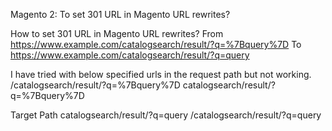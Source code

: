 Magento 2: To set 301 URL in Magento URL rewrites?

How to set 301 URL in Magento URL rewrites?
From  https://www.example.com/catalogsearch/result/?q=%7Bquery%7D
To  https://www.example.com/catalogsearch/result/?q=query

I have tried with below specified urls in the request path but not working.
/catalogsearch/result/?q=%7Bquery%7D
catalogsearch/result/?q=%7Bquery%7D

Target Path 
catalogsearch/result/?q=query
/catalogsearch/result/?q=query
